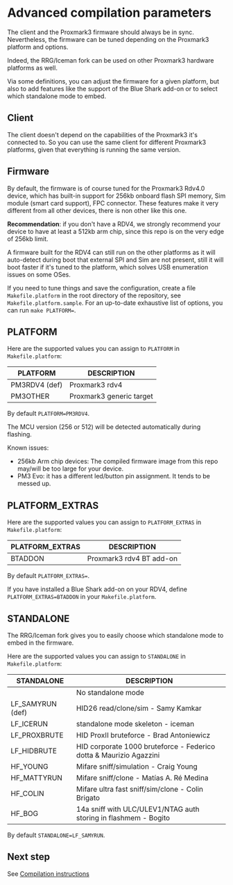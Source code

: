 # Advanced compilation parameters

The client and the Proxmark3 firmware should always be in sync.
Nevertheless, the firmware can be tuned depending on the Proxmark3 platform and options.

Indeed, the RRG/Iceman fork can be used on other Proxmark3 hardware platforms as well.

Via some definitions, you can adjust the firmware for a given platform, but also to add features like the support of the Blue Shark add-on or to select which standalone mode to embed.

## Client

The client doesn't depend on the capabilities of the Proxmark3 it's connected to.
So you can use the same client for different Proxmark3 platforms, given that everything is running the same version.

## Firmware

By default, the firmware is of course tuned for the Proxmark3 Rdv4.0 device, which has built-in support for 256kb onboard flash SPI memory, Sim module (smart card support), FPC connector.
These features make it very different from all other devices, there is non other like this one.

**Recommendation**: if you don't have a RDV4, we strongly recommend your device to have at least a 512kb arm chip, since this repo is on the very edge of 256kb limit.

A firmware built for the RDV4 can still run on the other platforms as it will auto-detect during boot that external SPI and Sim are not present, still it will boot faster if it's tuned to the platform, which solves USB enumeration issues on some OSes.

If you need to tune things and save the configuration, create a file `Makefile.platform` in the root directory of the repository, see `Makefile.platform.sample`.
For an up-to-date exhaustive list of options, you can run `make PLATFORM=`.

## PLATFORM

Here are the supported values you can assign to `PLATFORM` in `Makefile.platform`:

| PLATFORM        | DESCRIPTION              |
|-----------------|--------------------------|
| PM3RDV4 (def)   | Proxmark3 rdv4           |
| PM3OTHER        | Proxmark3 generic target |

By default `PLATFORM=PM3RDV4`.

The MCU version (256 or 512) will be detected automatically during flashing.

Known issues:

* 256kb Arm chip devices: The compiled firmware image from this repo may/will be too large for your device. 
* PM3 Evo: it has a different led/button pin assignment.  It tends to be messed up.

## PLATFORM_EXTRAS

Here are the supported values you can assign to `PLATFORM_EXTRAS` in `Makefile.platform`:

| PLATFORM_EXTRAS | DESCRIPTION                            |
|-----------------|----------------------------------------|
| BTADDON         | Proxmark3 rdv4 BT add-on               |

By default `PLATFORM_EXTRAS=`.

If you have installed a Blue Shark add-on on your RDV4, define `PLATFORM_EXTRAS=BTADDON` in your `Makefile.platform`.


## STANDALONE

The RRG/Iceman fork gives you to easily choose which standalone mode to embed in the firmware.

Here are the supported values you can assign to `STANDALONE` in `Makefile.platform`:

| STANDALONE      | DESCRIPTION                            |
|-----------------|----------------------------------------|
|                 | No standalone mode
| LF_SAMYRUN (def)| HID26 read/clone/sim - Samy Kamkar
| LF_ICERUN       | standalone mode skeleton - iceman
| LF_PROXBRUTE    | HID ProxII bruteforce - Brad Antoniewicz
| LF_HIDBRUTE     | HID corporate 1000 bruteforce - Federico dotta & Maurizio Agazzini
| HF_YOUNG        | Mifare sniff/simulation - Craig Young
| HF_MATTYRUN     | Mifare sniff/clone - Matías A. Ré Medina
| HF_COLIN        | Mifare ultra fast sniff/sim/clone - Colin Brigato
| HF_BOG          | 14a sniff with ULC/ULEV1/NTAG auth storing in flashmem - Bogito

By default `STANDALONE=LF_SAMYRUN`.

## Next step

See [Compilation instructions](/doc/md/Use_of_Proxmark/0_Compilation-Instructions.md)
